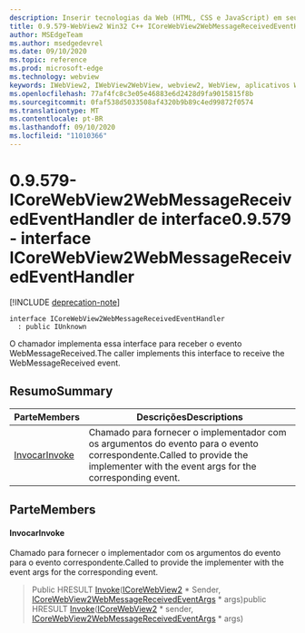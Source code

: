 ```yaml
---
description: Inserir tecnologias da Web (HTML, CSS e JavaScript) em seus aplicativos nativos com o controle WebView2 do Microsoft Edge
title: 0.9.579-WebView2 Win32 C++ ICoreWebView2WebMessageReceivedEventHandler
author: MSEdgeTeam
ms.author: msedgedevrel
ms.date: 09/10/2020
ms.topic: reference
ms.prod: microsoft-edge
ms.technology: webview
keywords: IWebView2, IWebView2WebView, webview2, WebView, aplicativos Win32, Win32, Edge, ICoreWebView2, ICoreWebView2Controller, controle do navegador, HTML Edge, ICoreWebView2WebMessageReceivedEventHandler
ms.openlocfilehash: 77af4fc8c3e05e46883e6d2428d9fa9015815f8b
ms.sourcegitcommit: 0faf538d5033508af4320b9b89c4ed99872f0574
ms.translationtype: MT
ms.contentlocale: pt-BR
ms.lasthandoff: 09/10/2020
ms.locfileid: "11010366"
---
```

# <span data-ttu-id="930fa-104">0.9.579-ICoreWebView2WebMessageReceivedEventHandler de interface</span><span class="sxs-lookup"><span data-stu-id="930fa-104">0.9.579 - interface ICoreWebView2WebMessageReceivedEventHandler</span></span> 

[!INCLUDE [deprecation-note](../../includes/deprecation-note.md)]

```
interface ICoreWebView2WebMessageReceivedEventHandler
  : public IUnknown
```

<span data-ttu-id="930fa-105">O chamador implementa essa interface para receber o evento WebMessageReceived.</span><span class="sxs-lookup"><span data-stu-id="930fa-105">The caller implements this interface to receive the WebMessageReceived event.</span></span>

## <span data-ttu-id="930fa-106">Resumo</span><span class="sxs-lookup"><span data-stu-id="930fa-106">Summary</span></span>

 <span data-ttu-id="930fa-107">Parte</span><span class="sxs-lookup"><span data-stu-id="930fa-107">Members</span></span>                        | <span data-ttu-id="930fa-108">Descrições</span><span class="sxs-lookup"><span data-stu-id="930fa-108">Descriptions</span></span>
--------------------------------|---------------------------------------------
[<span data-ttu-id="930fa-109">Invocar</span><span class="sxs-lookup"><span data-stu-id="930fa-109">Invoke</span></span>](#invoke) | <span data-ttu-id="930fa-110">Chamado para fornecer o implementador com os argumentos do evento para o evento correspondente.</span><span class="sxs-lookup"><span data-stu-id="930fa-110">Called to provide the implementer with the event args for the corresponding event.</span></span>

## <span data-ttu-id="930fa-111">Parte</span><span class="sxs-lookup"><span data-stu-id="930fa-111">Members</span></span>

#### <span data-ttu-id="930fa-112">Invocar</span><span class="sxs-lookup"><span data-stu-id="930fa-112">Invoke</span></span> 

<span data-ttu-id="930fa-113">Chamado para fornecer o implementador com os argumentos do evento para o evento correspondente.</span><span class="sxs-lookup"><span data-stu-id="930fa-113">Called to provide the implementer with the event args for the corresponding event.</span></span>

> <span data-ttu-id="930fa-114">Public HRESULT [Invoke](#invoke)([ICoreWebView2](icorewebview2.md) \* Sender, [ICoreWebView2WebMessageReceivedEventArgs](icorewebview2webmessagereceivedeventargs.md) \* args)</span><span class="sxs-lookup"><span data-stu-id="930fa-114">public HRESULT [Invoke](#invoke)([ICoreWebView2](icorewebview2.md) \* sender, [ICoreWebView2WebMessageReceivedEventArgs](icorewebview2webmessagereceivedeventargs.md) \* args)</span></span>

